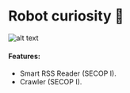 # Robot curiosity :space_invader:

![alt text](https://github.com/nmcode/curiosity/blob/master/docs/img/curiosity.jpeg?raw=true)


#### **Features**:

- Smart RSS Reader (SECOP I).
- Crawler (SECOP I).
